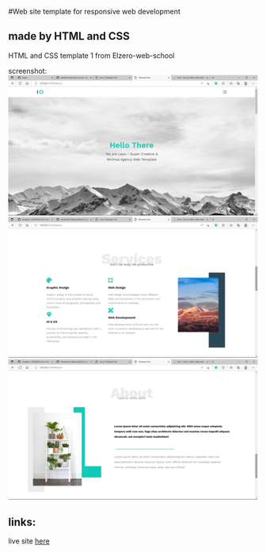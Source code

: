 #Web site template for responsive web development 

made by HTML and CSS
--------------------

HTML and CSS template 1 from Elzero-web-school



screenshot: ![photo](https://github.com/3omeed/template-1/blob/main/images/Screenshot%20(70).png)
![photo](https://github.com/3omeed/template-1/blob/main/images/Screenshot%20(71).png)
![photo](https://github.com/3omeed/template-1/blob/main/images/Screenshot%20(72).png)









links:
----
live site [here]()    

